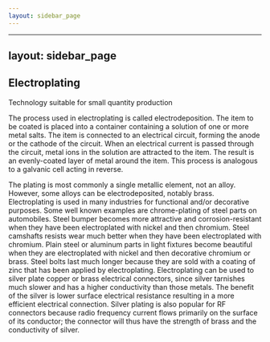 ```yaml
---
layout: sidebar_page
---
```


---
layout: sidebar_page
---

## Electroplating

Technology suitable for small quantity production

The process used in electroplating is called electrodeposition. The item to be coated is placed into a container containing a solution of one or more metal salts. The item is connected to an electrical circuit, forming the anode or the cathode of the circuit. When an electrical current is passed through the circuit, metal ions in the solution are attracted to the item. The result is an evenly-coated layer of metal around the item. This process is analogous to a galvanic cell acting in reverse.

The plating is most commonly a single metallic element, not an alloy. However, some alloys can be electrodeposited, notably brass. Electroplating is used in many industries for functional and/or decorative purposes. Some well known examples are chrome-plating of steel parts on automobiles. Steel bumper becomes more attractive and corrosion-resistant when they have been electroplated with nickel and then chromium. Steel camshafts resists wear much better when they have been electroplated with chromium. Plain steel or aluminum parts in light fixtures become beautiful when they are electroplated with nickel and then decorative chromium or brass. Steel bolts last much longer because they are sold with a coating of zinc that has been applied by electroplating. Electroplating can be used to silver plate copper or brass electrical connectors, since silver tarnishes much slower and has a higher conductivity than those metals. The benefit of the silver is lower surface electrical resistance resulting in a more efficient electrical connection. Silver plating is also popular for RF connectors because radio frequency current flows primarily on the surface of its conductor; the connector will thus have the strength of brass and the conductivity of silver.